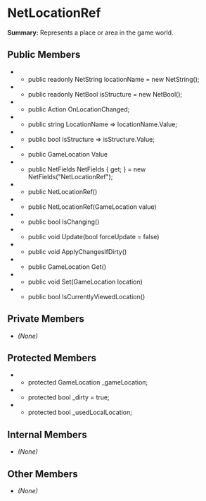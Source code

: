 # NetLocationRef

**Summary:** Represents a place or area in the game world.

## Public Members
- - public readonly NetString locationName = new NetString();
- - public readonly NetBool isStructure = new NetBool();
- - public Action OnLocationChanged;
- - public string LocationName => locationName.Value;
- - public bool IsStructure => isStructure.Value;
- - public GameLocation Value
- - public NetFields NetFields { get; } = new NetFields("NetLocationRef");
- - public NetLocationRef()
- - public NetLocationRef(GameLocation value)
- - public bool IsChanging()
- - public void Update(bool forceUpdate = false)
- - public void ApplyChangesIfDirty()
- - public GameLocation Get()
- - public void Set(GameLocation location)
- - public bool IsCurrentlyViewedLocation()

## Private Members
- *(None)*

## Protected Members
- - protected GameLocation _gameLocation;
- - protected bool _dirty = true;
- - protected bool _usedLocalLocation;

## Internal Members
- *(None)*

## Other Members
- *(None)*
